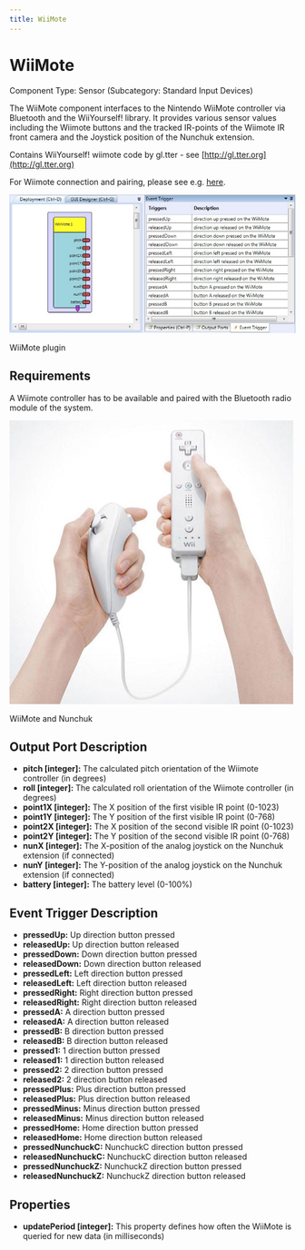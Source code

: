 ```yaml
---
title: WiiMote
---
```


# WiiMote

Component Type: Sensor (Subcategory: Standard Input Devices)

The WiiMote component interfaces to the Nintendo WiiMote controller via Bluetooth and the WiiYourself! library. It provides various sensor values including the Wiimote buttons and the tracked IR-points of the Wiimote IR front camera and the Joystick position of the Nunchuk extension.

Contains WiiYourself! wiimote code by gl.tter - see [http://gl.tter.org](http://gl.tter.org)

For Wiimote connection and pairing, please see e.g. [here](http://code.google.com/p/giimote/wiki/GettingConnected).

![Screenshot: WiiMote plugin](./img/WiiMote.jpg "Screenshot: WiiMote plugin")

WiiMote plugin

## Requirements

A Wiimote controller has to be available and paired with the Bluetooth radio module of the system.

![WiiMote and Nunchuk](./img/WiiMote_picture.jpg "WiiMote and Nunchuk")

WiiMote and Nunchuk

## Output Port Description

- **pitch \[integer\]:** The calculated pitch orientation of the Wiimote controller (in degrees)
- **roll \[integer\]:** The calculated roll orientation of the Wiimote controller (in degrees)
- **point1X \[integer\]:** The X position of the first visible IR point (0-1023)
- **point1Y \[integer\]:** The Y position of the first visible IR point (0-768)
- **point2X \[integer\]:** The X position of the second visible IR point (0-1023)
- **point2Y \[integer\]:** The Y position of the second visible IR point (0-768)
- **nunX \[integer\]:** The X-position of the analog joystick on the Nunchuk extension (if connected)
- **nunY \[integer\]:** The Y-position of the analog joystick on the Nunchuk extension (if connected)
- **battery \[integer\]:** The battery level (0-100%)

## Event Trigger Description

- **pressedUp:** Up direction button pressed
- **releasedUp:** Up direction button released
- **pressedDown:** Down direction button pressed
- **releasedDown:** Down direction button released
- **pressedLeft:** Left direction button pressed
- **releasedLeft:** Left direction button released
- **pressedRight:** Right direction button pressed
- **releasedRight:** Right direction button released
- **pressedA:** A direction button pressed
- **releasedA:** A direction button released
- **pressedB:** B direction button pressed
- **releasedB:** B direction button released
- **pressed1:** 1 direction button pressed
- **released1:** 1 direction button released
- **pressed2:** 2 direction button pressed
- **released2:** 2 direction button released
- **pressedPlus:** Plus direction button pressed
- **releasedPlus:** Plus direction button released
- **pressedMinus:** Minus direction button pressed
- **releasedMinus:** Minus direction button released
- **pressedHome:** Home direction button pressed
- **releasedHome:** Home direction button released
- **pressedNunchuckC:** NunchuckC direction button pressed
- **releasedNunchuckC:** NunchuckC direction button released
- **pressedNunchuckZ:** NunchuckZ direction button pressed
- **releasedNunchuckZ:** NunchuckZ direction button released

## Properties

- **updatePeriod \[integer\]:** This property defines how often the WiiMote is queried for new data (in milliseconds)
